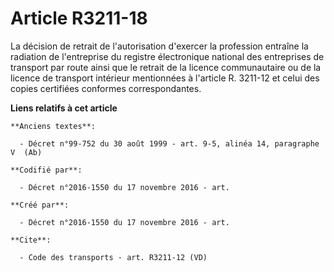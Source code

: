 # Article R3211-18

La décision de retrait de l'autorisation d'exercer la profession entraîne la radiation de l'entreprise du registre
électronique national des entreprises de transport par route ainsi que le retrait de la licence communautaire ou de la
licence de transport intérieur mentionnées à l'article R. 3211-12 et celui des copies certifiées conformes correspondantes.

**Liens relatifs à cet article**

	**Anciens textes**:

	  - Décret n°99-752 du 30 août 1999 - art. 9-5, alinéa 14, paragraphe V  (Ab)

	**Codifié par**:

	  - Décret n°2016-1550 du 17 novembre 2016 - art.

	**Créé par**:

	  - Décret n°2016-1550 du 17 novembre 2016 - art.

	**Cite**:

	  - Code des transports - art. R3211-12 (VD)
